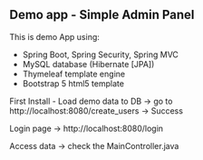 <h2>Demo app - Simple Admin Panel</h2>
<p>This is demo App using:</p>
<ul>
	<li>Spring Boot, Spring Security, Spring MVC</li>
	<li>MySQL database (Hibernate [JPA])</li>
	<li>Thymeleaf template engine</li>
	<li>Bootstrap 5 html5 template</li>
</ul>
<p>First Install - Load demo data to DB -> go to http://localhost:8080/create_users -> Success</p>
<p>Login page -> http://localhost:8080/login</p>
<p>Access data -> check the MainController.java</p>
